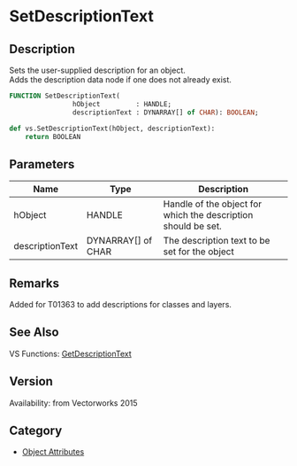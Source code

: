 # SetDescriptionText

## Description
Sets the user-supplied description for an object.<BR>
Adds the description data node if one does not already exist.

```pascal
FUNCTION SetDescriptionText(
				hObject         : HANDLE;
				descriptionText : DYNARRAY[] of CHAR): BOOLEAN;
```

```python
def vs.SetDescriptionText(hObject, descriptionText):
    return BOOLEAN
```

## Parameters
|Name|Type|Description|
|---|---|---|
|hObject|HANDLE|Handle of the object for which the description should be set.|
|descriptionText|DYNARRAY[] of CHAR|The description text to be set for the object|

## Remarks
Added for T01363 to add descriptions for classes and layers.

## See Also
VS Functions:
[GetDescriptionText](GetDescriptionText.md)

## Version
Availability: from Vectorworks 2015

## Category
* [Object Attributes](../Categories/Object%20Attributes.md)
